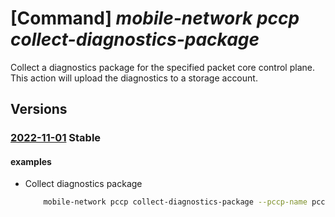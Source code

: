 # [Command] _mobile-network pccp collect-diagnostics-package_

Collect a diagnostics package for the specified packet core control plane. This action will upload the diagnostics to a storage account.

## Versions

### [2022-11-01](/Resources/mgmt-plane/L3N1YnNjcmlwdGlvbnMve30vcmVzb3VyY2Vncm91cHMve30vcHJvdmlkZXJzL21pY3Jvc29mdC5tb2JpbGVuZXR3b3JrL3BhY2tldGNvcmVjb250cm9scGxhbmVzL3t9L2NvbGxlY3RkaWFnbm9zdGljc3BhY2thZ2U=/2022-11-01.xml) **Stable**

<!-- mgmt-plane /subscriptions/{}/resourcegroups/{}/providers/microsoft.mobilenetwork/packetcorecontrolplanes/{}/collectdiagnosticspackage 2022-11-01 -->

#### examples

- Collect diagnostics package
    ```bash
        mobile-network pccp collect-diagnostics-package --pccp-name pccp -g rg --blob-url https://contosoaccount.blob.core.windows.net/container/diagnosticsPackage.zip
    ```
